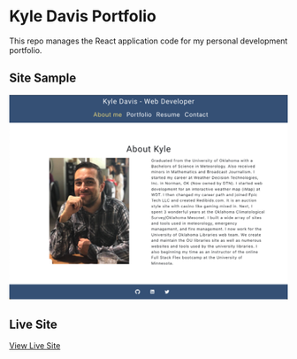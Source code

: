 # Kyle Davis Portfolio

This repo manages the React application code for my personal development portfolio. 

## Site Sample

![alt text](https://raw.githubusercontent.com/kyledaviswx/Portfolio/main/src/assets/images/site_screenshot.png)

## Live Site

[View Live Site](https://google.com)
